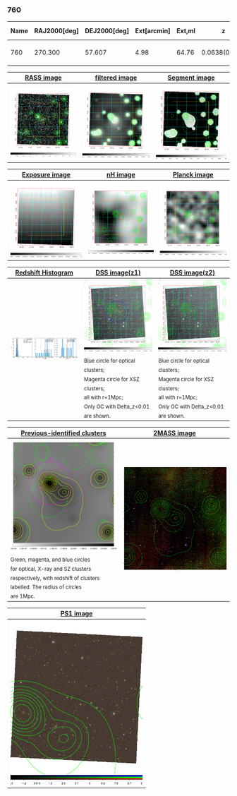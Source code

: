 <div STYLE="page-break-after: always;"></div>

### 760

|Name|RAJ2000[deg]|DEJ2000[deg] |Ext[arcmin]| Ext,ml | z | z_src| C|GC(XSZ,Delta_z<0.01)| GC(OPT,Delta_z<0.01)|GC| R_sig[arcmin] | R500[arcmin] | R500[Mpc]| CRsig[c/s] | CR500[c/s] |L500[1E44 erg/s]|F500[1E-12 erg/s/cm^2]| M500[1E14 Msun]|Tx[keV]|Cnt_sig|Beta|Rc[arcmin]|Comment|Alias|
|---|---|---|---|---|---|------|---|--------|---------|----------|---|---|---|---|---|---|---|---|---|---|---|---|---|---|
|760| 270.300| 57.607| 4.98| 64.76| 0.0638(0.007)| z1, z_xsz| B| L03| A| A, L03, W| 14.650| 8.873| 0.653| 0.108(0.014)| 0.101(0.013)| 0.166(0.018)| 1.694(0.182)| 0.84(0.05)| 1.96(0.07)| 488.5| 0.753(-0.140+0.155)| 7.981(-1.754+1.572)| -| t259|

|[RASS image](../image/760/760_img.pdf)|[filtered image](../image/760/760_fil.pdf)|[Segment image](../image/760/760_seg.pdf)|
|-------------------|--------------------|-------------------|
| <img src="../image/760/760_img.png" width="300">  | <img src="../image/760/760_fil.png" width="300">   | <img src="../image/760/760_seg.png" width="300">  |

|[Exposure image](../image/760/760_mex.pdf)| [nH image](../image/760/760_nh.pdf)| [Planck image](../image/760/760_p.pdf)|
|-------------------|--------------------|-------------------|
|<img src="../image/760/760_mex.png" width="300">   | <img src="../image/760/760_nh.png" width="300">    | <img src="../image/760/760_p.png" width="300"> |

|[Redshift Histogram](../image/760/760_zg.pdf) | [DSS image(z1)](../image/760/760_dss_z1.pdf)      |  [DSS image(z2)](../image/760/760_dss_z2.pdf)    |
|-------------------|--------------------|-------------------|
|<img src="../image/760/760_zg.png" width="300"> |<img src="../image/760/760_dss_z1.png" width="300"> <sub><br>Blue circle for optical clusters; <br>Magenta circle for XSZ clusters; <br>all with r=1Mpc; <br>Only GC with Delta_z<0.01 are shown. </sub>| <img src="../image/760/760_dss_z2.png" width="300"><sub><br>Blue circle for optical clusters; <br>Magenta circle for XSZ clusters; <br>all with r=1Mpc; <br>Only GC with Delta_z<0.01 are shown. </sub> |

|[Previous-identified clusters](../image/760/760_gc.pdf) | [2MASS image](../image/760/760_2mass.pdf)      |
|-------------------|-------------------|
|<img src=../image/760/760_gc.png width="300"> <br><sub>Green, magenta, and blue circles <br>for optical, X-ray and SZ clusters <br>respectively, with redshift of clusters <br>labelled. The radius of circles <br>are 1Mpc.</sub>|<img src="../image/760/760_2mass.png" width="300">  |

|[PS1 image](../image/760/760_ps1.pdf)            |
|-------------------|
| <img src="../image/760/760_ps1.png" width="300">  |
